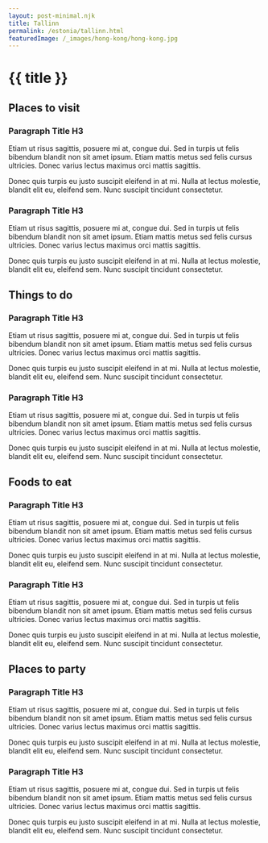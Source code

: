 ```yaml
---
layout: post-minimal.njk
title: Tallinn
permalink: /estonia/tallinn.html
featuredImage: /_images/hong-kong/hong-kong.jpg
---
```


# {{ title }}

## Places to visit

### Paragraph Title H3
Etiam ut risus sagittis, posuere mi at, congue dui. Sed in turpis ut felis bibendum blandit non sit amet ipsum. Etiam mattis metus sed felis cursus ultricies. Donec varius lectus maximus orci mattis sagittis.

Donec quis turpis eu justo suscipit eleifend in at mi. Nulla at lectus molestie, blandit elit eu, eleifend sem. Nunc suscipit tincidunt consectetur.

### Paragraph Title H3
Etiam ut risus sagittis, posuere mi at, congue dui. Sed in turpis ut felis bibendum blandit non sit amet ipsum. Etiam mattis metus sed felis cursus ultricies. Donec varius lectus maximus orci mattis sagittis.

Donec quis turpis eu justo suscipit eleifend in at mi. Nulla at lectus molestie, blandit elit eu, eleifend sem. Nunc suscipit tincidunt consectetur.

## Things to do

### Paragraph Title H3
Etiam ut risus sagittis, posuere mi at, congue dui. Sed in turpis ut felis bibendum blandit non sit amet ipsum. Etiam mattis metus sed felis cursus ultricies. Donec varius lectus maximus orci mattis sagittis.

Donec quis turpis eu justo suscipit eleifend in at mi. Nulla at lectus molestie, blandit elit eu, eleifend sem. Nunc suscipit tincidunt consectetur.

### Paragraph Title H3
Etiam ut risus sagittis, posuere mi at, congue dui. Sed in turpis ut felis bibendum blandit non sit amet ipsum. Etiam mattis metus sed felis cursus ultricies. Donec varius lectus maximus orci mattis sagittis.

Donec quis turpis eu justo suscipit eleifend in at mi. Nulla at lectus molestie, blandit elit eu, eleifend sem. Nunc suscipit tincidunt consectetur.

## Foods to eat

### Paragraph Title H3
Etiam ut risus sagittis, posuere mi at, congue dui. Sed in turpis ut felis bibendum blandit non sit amet ipsum. Etiam mattis metus sed felis cursus ultricies. Donec varius lectus maximus orci mattis sagittis.

Donec quis turpis eu justo suscipit eleifend in at mi. Nulla at lectus molestie, blandit elit eu, eleifend sem. Nunc suscipit tincidunt consectetur.

### Paragraph Title H3
Etiam ut risus sagittis, posuere mi at, congue dui. Sed in turpis ut felis bibendum blandit non sit amet ipsum. Etiam mattis metus sed felis cursus ultricies. Donec varius lectus maximus orci mattis sagittis.

Donec quis turpis eu justo suscipit eleifend in at mi. Nulla at lectus molestie, blandit elit eu, eleifend sem. Nunc suscipit tincidunt consectetur.

## Places to party

### Paragraph Title H3
Etiam ut risus sagittis, posuere mi at, congue dui. Sed in turpis ut felis bibendum blandit non sit amet ipsum. Etiam mattis metus sed felis cursus ultricies. Donec varius lectus maximus orci mattis sagittis.

Donec quis turpis eu justo suscipit eleifend in at mi. Nulla at lectus molestie, blandit elit eu, eleifend sem. Nunc suscipit tincidunt consectetur.

### Paragraph Title H3
Etiam ut risus sagittis, posuere mi at, congue dui. Sed in turpis ut felis bibendum blandit non sit amet ipsum. Etiam mattis metus sed felis cursus ultricies. Donec varius lectus maximus orci mattis sagittis.

Donec quis turpis eu justo suscipit eleifend in at mi. Nulla at lectus molestie, blandit elit eu, eleifend sem. Nunc suscipit tincidunt consectetur.